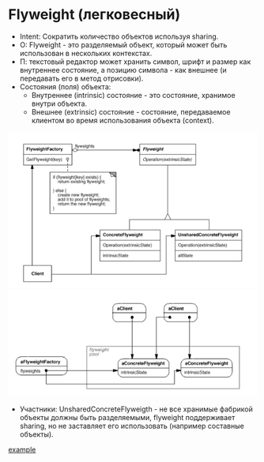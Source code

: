 # Flyweight (легковесный)
+ Intent: Сократить количество объектов используя sharing.
+ О: Flyweight - это разделяемый объект, который может быть использован
  в нескольких контекстах.
+ П: текстовый редактор может хранить символ, шрифт и размер как внутреннее состояние,
  а позицию символа - как внешнее (и передавать его в метод отрисовки). 
+ Состояния (поля) объекта:  
  + Внутреннее (intrinsic) состояние - это состояние, хранимое внутри объекта.
  + Внешнее (extrinsic) состояние - состояние, передаваемое клиентом во время использования объекта (context).  

![uml](uml.png)
![sharing](sharing.png)

+ Участники:
  UnsharedConcreteFlyweigth - не все хранимые фабрикой объекты
  должны быть разделяемыми, flyweight поддерживает sharing, но
  не заставляет его использовать (например составные объекты).

[example](../../../src/main/java/arbocdi/dp/structural/flyweight/GlyphFactory.java)
  